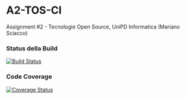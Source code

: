 # A2-TOS-CI
Assignment #2 - Tecnologie Open Source, UniPD Informatica (Mariano Sciacco)

### Status della Build

[![Build Status](https://travis-ci.org/Maxelweb/A2-TOS-CI.svg?branch=master)](https://travis-ci.org/Maxelweb/A2-TOS-CI)

### Code Coverage

[![Coverage 
Status](https://coveralls.io/repos/github/Maxelweb/A2-TOS-CI/badge.svg?branch=master)](https://coveralls.io/github/Maxelweb/A2-TOS-CI?branch=master)

